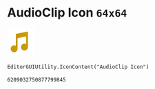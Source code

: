 # AudioClip Icon `64x64`
<img src="/img/AudioClip%20Icon.png" width=64 height=64>

``` CSharp
EditorGUIUtility.IconContent("AudioClip Icon")
```
```
6209032750877799845
```
